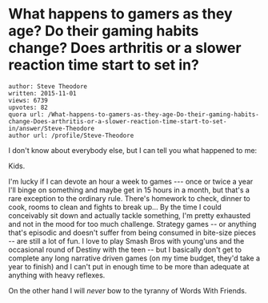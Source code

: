 # What happens to gamers as they age? Do their gaming habits change? Does arthritis or a slower reaction time start to set in?

	author: Steve Theodore
	written: 2015-11-01
	views: 6739
	upvotes: 82
	quora url: /What-happens-to-gamers-as-they-age-Do-their-gaming-habits-change-Does-arthritis-or-a-slower-reaction-time-start-to-set-in/answer/Steve-Theodore
	author url: /profile/Steve-Theodore


I don't know about everybody else, but I can tell you what happened to me: 

Kids.

I'm lucky if I can devote an hour a week to games --- once or twice a year I'll binge on something and maybe get in 15 hours in a month, but that's a rare exception to the ordinary rule. There's homework to check, dinner to cook, rooms to clean and fights to break up... By the time I could conceivably sit down and actually tackle something, I'm pretty exhausted and not in the mood for too much challenge. Strategy games -- or anything that's episodic and doesn't suffer from being consumed in bite-size pieces -- are still a lot of fun. I love to play Smash Bros with young'uns and the occasional round of Destiny with the teen -- but I basically don't get to complete any long narrative driven games (on my time budget, they'd take a year to finish) and I can't put in enough time to be more than adequate at anything with heavy reflexes. 

On the other hand I will _never_  bow to the tyranny of Words With Friends.


